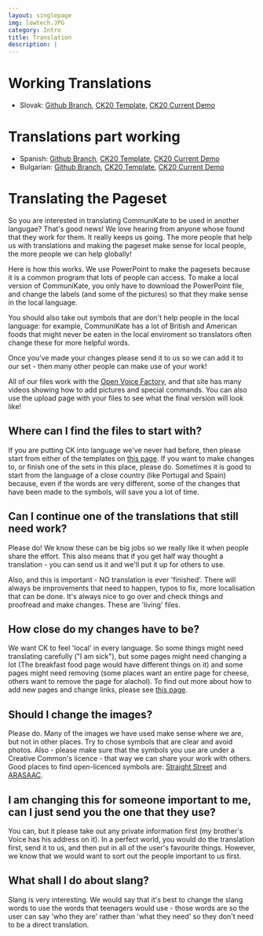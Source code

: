 ```yaml
---
layout: singlepage
img: lowtech.JPG
category: Intro
title: Translation
description: |
---
```



# Working Translations
* Slovak: [Github Branch](https://github.com/eQualityTime/CommuniKate/tree/sk), [CK20 Template](https://github.com/eQualityTime/CommuniKate/blob/sk/ck20/CK20V2.pptx?raw=true), [CK20 Current Demo](http://designs.theopenvoicefactory.org/dca992635552539033bdaeff09093bcf/?lang=Laura)

# Translations part working 
* Spanish: [Github Branch](https://github.com/eQualityTime/CommuniKate/tree/es), [CK20 Template](https://github.com/eQualityTime/CommuniKate/blob/es/ck20/CK20V2.pptx?raw=true), [CK20 Current Demo](http://designs.theopenvoicefactory.org/803a81b77b091efe08c7190f1e2a56dc/?lang=Jorge)
* Bulgarian: [Github Branch](https://github.com/eQualityTime/CommuniKate/tree/bg), [CK20 Template](https://github.com/eQualityTime/CommuniKate/blob/bg/ck20/CK20V2.pptx?raw=true), [CK20 Current Demo](http://designs.theopenvoicefactory.org/c7db2730a4451fa10f62c3a1ea81d6c7/?lang=Daniel)


# Translating the Pageset
So you are interested in translating CommuniKate to be used in another langugae? That's good news! We love hearing from anyone whose found that they work for them. It really keeps us going.  The more people that help us with translations and making the pageset make sense for local people, the more people we can help globally! 

Here is how this works. We use PowerPoint to make the pagesets because it is a common program that lots of people can access.  To make a local version of CommuniKate, you only have to download the PowerPoint file, and change the labels (and some of the pictures) so that they make sense in the local language.   

You should also take out symbols that are don't help people in the local language: for example, CommuniKate has a lot of British and American foods that might never be eaten in the local enviroment so translators often change these for more helpful words.  

Once you’ve made your changes please send it to us so we can add it to our set - then many other people can make use of your work! 

All of our files work with the [Open Voice Factory](http://theopenvoicefactory.org), and that site has many videos showing how to add pictures and special commands. You can also use the upload page with your files to see what the final version will look like! 



## Where can I find the files to start with?
If you are putting CK into language we've never had before, then please start from either of the templates on [this page](http://www.theopenvoicefactory.org/upload_board.html). If you want to make changes to, or finish one of the sets in this place, please do. Sometimes it is good to start from the language of a close country (like Portugal and Spain) because, even if the words are very different, some of the changes that have been made to the symbols, will save you a lot of time. 

## Can I continue one of the translations that still need work? 
Please do! We know these can be big jobs so we really like it when people share the effort. This also means that if you get half way thought a translation - you can send us it and we'll put it up for others to use.  

Also, and this is important - NO translation is ever 'finished'. There will always be improvements that need to happen, typos to fix, more localisation that can be done. It's always nice to go over and check things and proofread and make changes. These are 'living' files.  


## How close do my changes have to be?
We want CK to feel 'local' in every language. So some things might need translating carefully ("I am sick"), but some pages might need changing a lot (The breakfast food page would have different things on it) and some pages might need removing (some places want an entire page for cheese, others want to remove the page for alachol). To find out more about how to add new pages and change links, please see [this page](http://www.theopenvoicefactory.org/guides.html). 

## Should I change the images?
Please do. Many of the images we have used make sense where we are, but not in other places. Try to chose symbols that are clear and avoid photos. Also - please make sure that the symbols you use are under a Creative Common's licence - that way we can share your work with others. Good places to find open-licenced symbols are: [Straight Street](http://straight-street.com/) and [ARASAAC](http://www.arasaac.org/).


## I am changing this for someone important to me, can I just send you the one that they use?
You can, but it please take out any private information first (my brother's Voice has his address on it).  In a perfect world, you would do the translation first, send it to us, and then put in all of the user's favourite things. However, we know that we would want to sort out the people important to us first. 

## What shall I do about slang?
Slang is very interesting.  We would say that it's best to change the slang words to use the words that teenagers would use - those words are so the user can say 'who they are' rather than 'what they need' so they don't need to be a direct translation. 




